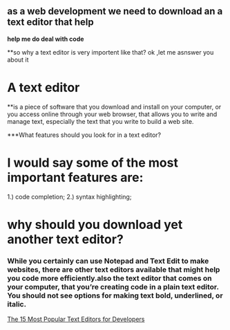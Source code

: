 ## as a web development we need to download an a text editor that help 
**help me do deal with code**

**so why  a text editor is very importent like that?
ok ,let me asnswer you about it

# A text editor 
**is a piece of software that you download and install on
your computer, or you access online through your web browser, that
allows you to write and manage text, especially the text that you write
to build a web site.

***What features should you look for in a text editor? 
# I would say some of the most important features are:
 1.) code completion;
 2.) syntax highlighting;
 

# why should you download yet another text editor?
### While you certainly can use Notepad and Text Edit to make websites, there are other text editors available that might help you code more efficiently.also the text editor that comes on your computer, that you’re creating code in a plain text editor. You should not see options for making text bold, underlined, or italic.

[The 15 Most Popular Text Editors for Developers](https://www.webfx.com/blog/web-design/the-15-most-popular-text-editors-for-developers/)
